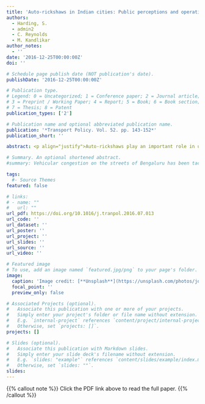 ```yaml
---
title: 'Auto-rickshaws in Indian cities: Public perceptions and operational realities'
authors:
  - Harding, S.
  - admin2
  - C. Reynolds
  - M. Kandlikar
author_notes:
  - ''
date: '2016-12-25T00:00:00Z'
doi: ''

# Schedule page publish date (NOT publication's date).
publishDate: '2016-12-25T00:00:00Z'

# Publication type.
# Legend: 0 = Uncategorized; 1 = Conference paper; 2 = Journal article;
# 3 = Preprint / Working Paper; 4 = Report; 5 = Book; 6 = Book section;
# 7 = Thesis; 8 = Patent
publication_types: ['2']

# Publication name and optional abbreviated publication name.
publication: '*Transport Policy. Vol. 52. pp. 143-152*'
publication_short: ''

abstract: <p align="justify">Auto-rickshaws play an important role in urban transport in India. Despite this role, auto-rickshaws and their drivers face considerable criticism from the public, the media and policy makers. There is a contentious public debate about the perceived faults of auto-rickshaws and their drivers, and the policies to address these issues in Indian cities. Our objective is to provide balance and nuance to this debate, and to enable the perspective of drivers to be more effectively considered, along with that of auto-rickshaw users and the wider travelling public, in policy-making. To this end, we critically discuss the criticism and underlying perceptions; highlight the niche role of auto-rickshaws in urban transport; and present an investigation of the realities and economics of auto-rickshaw ownership and operation. <br> <br>The actual congestion, safety and air pollution impacts of auto-rickshaws are at strong variance with the criticisms and perceptions on the part of the public, media and policy makers. The realities of auto-rickshaw operation are extremely challenging, and unlikely to place the driver and his family above the poverty line, which may drive some of the actions, such as not going by the meter. Finally, we critically assess policy recommendations to address the issues related to auto-rickshaws and their drivers, and offer our own suggestions regarding open permit systems, improved access to formal sector credit, a timetable for regular fare revision and the phasing out of auto-rickshaws with two-stroke engines.</p>

# Summary. An optional shortened abstract.
#summary: Vehicular congestion on the streets of Bengaluru has been tackled, since the late 1990s at least, through a hybrid coalition of actors, technologies, norms, and discourses that have political consequences.

tags:
  #- Source Themes
featured: false

# links:
# - name: ""
#   url: ""
url_pdf: https://doi.org/10.1016/j.tranpol.2016.07.013
url_code: ''
url_dataset: ''
url_poster: ''
url_project: ''
url_slides: ''
url_source: ''
url_video: ''

# Featured image
# To use, add an image named `featured.jpg/png` to your page's folder.
image:
  caption: 'Image credit: [**Unsplash**](https://unsplash.com/photos/jdD8gXaTZsc)'
  focal_point: ''
  preview_only: false

# Associated Projects (optional).
#   Associate this publication with one or more of your projects.
#   Simply enter your project's folder or file name without extension.
#   E.g. `internal-project` references `content/project/internal-project/index.md`.
#   Otherwise, set `projects: []`.
projects: []

# Slides (optional).
#   Associate this publication with Markdown slides.
#   Simply enter your slide deck's filename without extension.
#   E.g. `slides: "example"` references `content/slides/example/index.md`.
#   Otherwise, set `slides: ""`.
slides:
---
```


{{% callout note %}}
Click the PDF link above to read the full paper.
{{% /callout %}}